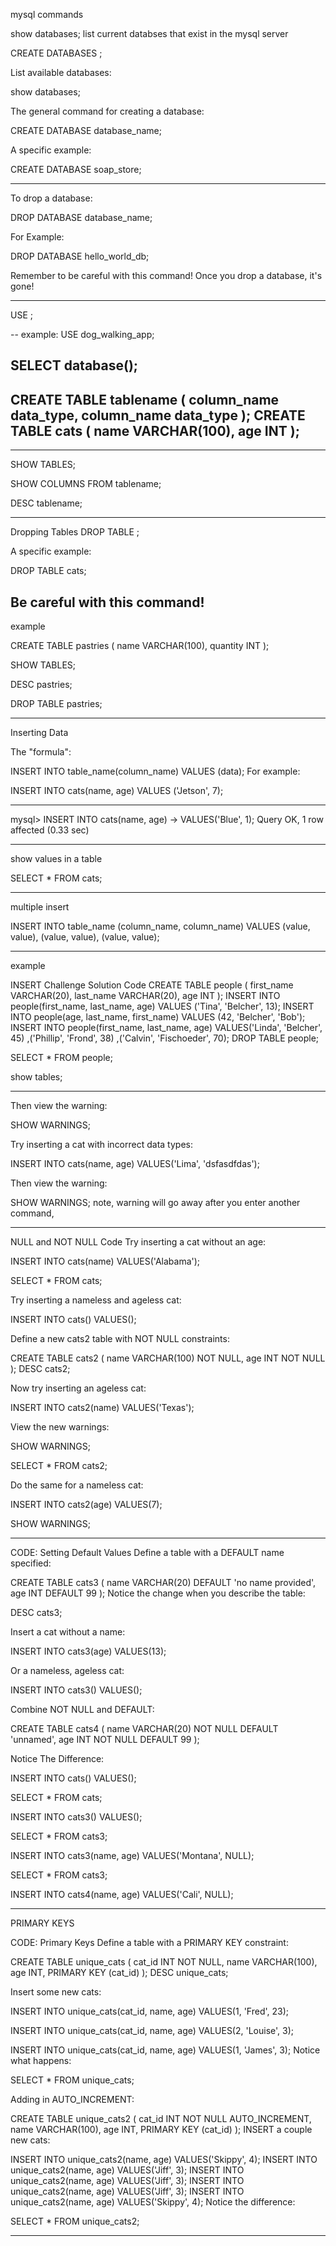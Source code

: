 mysql commands

show databases;
list current databses that exist in the mysql server 

CREATE DATABASES <name>;

List available databases:

show databases; 

The general command for creating a database:

CREATE DATABASE database_name; 

A specific example:

CREATE DATABASE soap_store; 

---

To drop a database:

DROP DATABASE database_name; 

For Example:

DROP DATABASE hello_world_db; 

Remember to be careful with this command! Once you drop a database, it's gone!

---
USE <database name>;
 
-- example:
USE dog_walking_app;
 
SELECT database();
---

CREATE TABLE tablename
  (
    column_name data_type,
    column_name data_type
  );
CREATE TABLE cats
  (
    name VARCHAR(100),
    age INT
  );
---

----------------------------------------------

SHOW TABLES;
 
SHOW COLUMNS FROM tablename;
 
DESC tablename;

-----------------------------------
Dropping Tables
DROP TABLE <tablename>; 

A specific example:

DROP TABLE cats; 

Be careful with this command!
-------------------------------------

example

CREATE TABLE pastries
  (
    name VARCHAR(100),
    quantity INT
  );
 
SHOW TABLES;
 
DESC pastries;
 
DROP TABLE pastries;

-------------------------------------

Inserting Data

The "formula":

INSERT INTO table_name(column_name) VALUES (data);
For example:

INSERT INTO cats(name, age) VALUES ('Jetson', 7);

-------------------------

mysql> INSERT INTO cats(name, age)
    -> VALUES('Blue', 1);
Query OK, 1 row affected (0.33 sec)

----------------------------

show values in a table

SELECT * FROM cats; 

---------------------------
multiple insert 

INSERT INTO table_name 
            (column_name, column_name) 
VALUES      (value, value), 
            (value, value), 
            (value, value);

----------------------------------------
example

INSERT Challenge Solution Code
CREATE TABLE people
  (
    first_name VARCHAR(20),
    last_name VARCHAR(20),
    age INT
  );
INSERT INTO people(first_name, last_name, age)
VALUES ('Tina', 'Belcher', 13);
INSERT INTO people(age, last_name, first_name)
VALUES (42, 'Belcher', 'Bob');
INSERT INTO people(first_name, last_name, age)
VALUES('Linda', 'Belcher', 45)
  ,('Phillip', 'Frond', 38)
  ,('Calvin', 'Fischoeder', 70);
DROP TABLE people; 

SELECT * FROM people; 

show tables; 

-------------------------

Then view the warning:

SHOW WARNINGS; 

Try inserting a cat with incorrect data types:

INSERT INTO cats(name, age) VALUES('Lima', 'dsfasdfdas'); 

Then view the warning:

SHOW WARNINGS; 
note, warning will go away after you enter another command, 

----------------------------------
NULL and NOT NULL Code
Try inserting a cat without an age:

INSERT INTO cats(name) VALUES('Alabama'); 

SELECT * FROM cats; 

Try inserting a nameless and ageless cat:

INSERT INTO cats() VALUES(); 


Define a new cats2 table with NOT NULL constraints:



CREATE TABLE cats2
  (
    name VARCHAR(100) NOT NULL,
    age INT NOT NULL
  );
DESC cats2; 

Now try inserting an ageless cat:

INSERT INTO cats2(name) VALUES('Texas'); 

View the new warnings:

SHOW WARNINGS; 

SELECT * FROM cats2; 

Do the same for a nameless cat:

INSERT INTO cats2(age) VALUES(7); 

SHOW WARNINGS; 

------------------------------

CODE: Setting Default Values 
Define a table with a DEFAULT name specified:

CREATE TABLE cats3
  (
    name VARCHAR(20) DEFAULT 'no name provided',
    age INT DEFAULT 99
  );
Notice the change when you describe the table:

DESC cats3; 

Insert a cat without a name:

INSERT INTO cats3(age) VALUES(13); 

Or a nameless, ageless cat:

INSERT INTO cats3() VALUES(); 

Combine NOT NULL and DEFAULT:

CREATE TABLE cats4
  (
    name VARCHAR(20) NOT NULL DEFAULT 'unnamed',
    age INT NOT NULL DEFAULT 99
  );
  
Notice The Difference:

INSERT INTO cats() VALUES();
 
SELECT * FROM cats;
 
INSERT INTO cats3() VALUES();
 
SELECT * FROM cats3;
 
INSERT INTO cats3(name, age) VALUES('Montana', NULL);
 
SELECT * FROM cats3;
 
INSERT INTO cats4(name, age) VALUES('Cali', NULL);

-----------------------------------------
PRIMARY KEYS

CODE: Primary Keys
Define a table with a PRIMARY KEY constraint:

CREATE TABLE unique_cats
  (
    cat_id INT NOT NULL,
    name VARCHAR(100),
    age INT,
    PRIMARY KEY (cat_id)
  );
DESC unique_cats; 

Insert some new cats:

INSERT INTO unique_cats(cat_id, name, age) VALUES(1, 'Fred', 23);
 
INSERT INTO unique_cats(cat_id, name, age) VALUES(2, 'Louise', 3);
 
INSERT INTO unique_cats(cat_id, name, age) VALUES(1, 'James', 3);
Notice what happens:

SELECT * FROM unique_cats; 

Adding in AUTO_INCREMENT:

CREATE TABLE unique_cats2 (
    cat_id INT NOT NULL AUTO_INCREMENT,
    name VARCHAR(100),
    age INT,
    PRIMARY KEY (cat_id)
);
INSERT a couple new cats:

INSERT INTO unique_cats2(name, age) VALUES('Skippy', 4);
INSERT INTO unique_cats2(name, age) VALUES('Jiff', 3);
INSERT INTO unique_cats2(name, age) VALUES('Jiff', 3);
INSERT INTO unique_cats2(name, age) VALUES('Jiff', 3);
INSERT INTO unique_cats2(name, age) VALUES('Skippy', 4);
Notice the difference:

SELECT * FROM unique_cats2; 

--------------------------



